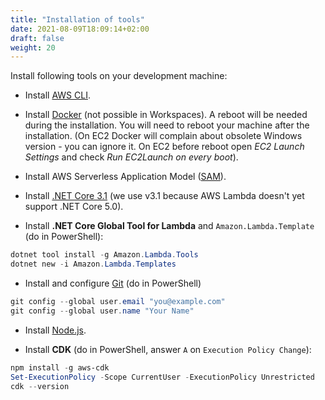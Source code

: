 ```yaml
---
title: "Installation of tools"
date: 2021-08-09T18:09:14+02:00
draft: false
weight: 20
---
```


Install following tools on your development machine:

- Install [AWS CLI](https://docs.aws.amazon.com/cli/latest/userguide/install-cliv2-windows.html).

- Install [Docker](https://docs.docker.com/docker-for-windows/install/) (not possible in Workspaces). A reboot will be needed during the installation. You will need to reboot your machine after the installation. (On EC2 Docker will complain about obsolete Windows version - you can ignore it. On EC2 before reboot open _EC2 Launch Settings_ and check _Run EC2Launch on every boot_).

- Install AWS Serverless Application Model ([SAM](https://docs.aws.amazon.com/serverless-application-model/latest/developerguide/serverless-sam-cli-install-windows.html)).

- Install [.NET Core 3.1](https://dotnet.microsoft.com/download) (we use v3.1 because AWS Lambda doesn't yet support .NET Core 5.0).

- Install **.NET Core Global Tool for Lambda** and `Amazon.Lambda.Template` (do in PowerShell):

```powershell
dotnet tool install -g Amazon.Lambda.Tools
dotnet new -i Amazon.Lambda.Templates
```

- Install and configure [Git](https://git-scm.com/download/win) (do in PowerShell)

```powershell
git config --global user.email "you@example.com"
git config --global user.name "Your Name"
```

- Install [Node.js](https://nodejs.org/en/download/).

- Install **CDK** (do in PowerShell, answer `A` on `Execution Policy Change`):

```powershell
npm install -g aws-cdk
Set-ExecutionPolicy -Scope CurrentUser -ExecutionPolicy Unrestricted
cdk --version
```
